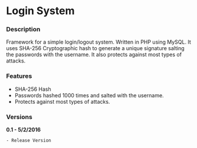 # Login System

### Description
Framework for a simple login/logout system. Written in PHP using MySQL. 
It uses SHA-256 Cryptographic hash to generate a unique signature salting the passwords with the username. It also protects against most types of attacks.

### Features
* SHA-256 Hash
* Passwords hashed 1000 times and salted with the username.
* Protects against most types of attacks.

### Versions
**0.1 - 5/2/2016**
```sh
- Release Version
```
